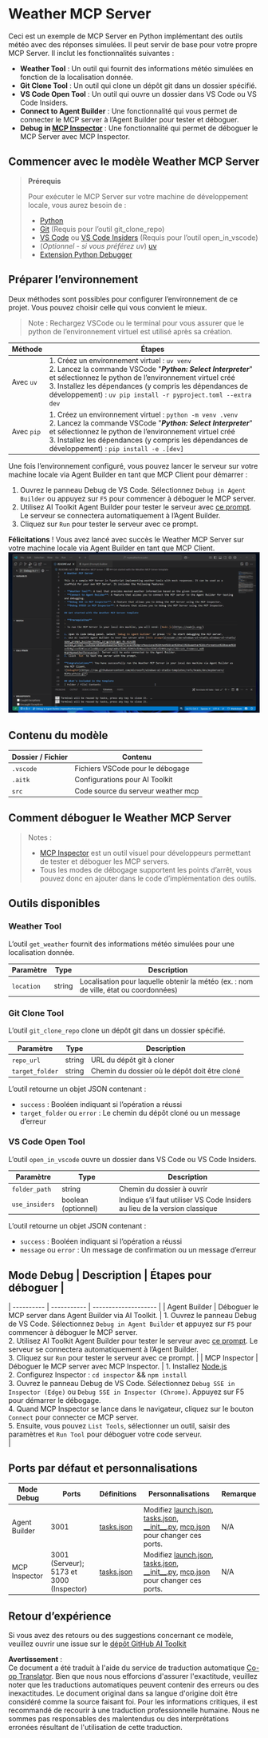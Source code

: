<!--
CO_OP_TRANSLATOR_METADATA:
{
  "original_hash": "a3f252a62f059360855de5331a575898",
  "translation_date": "2025-06-10T07:00:05+00:00",
  "source_file": "10-StreamliningAIWorkflowsBuildingAnMCPServerWithAIToolkit/lab4/code/github_mcp_server/README.md",
  "language_code": "fr"
}
-->
# Weather MCP Server

Ceci est un exemple de MCP Server en Python implémentant des outils météo avec des réponses simulées. Il peut servir de base pour votre propre MCP Server. Il inclut les fonctionnalités suivantes :

- **Weather Tool** : Un outil qui fournit des informations météo simulées en fonction de la localisation donnée.
- **Git Clone Tool** : Un outil qui clone un dépôt git dans un dossier spécifié.
- **VS Code Open Tool** : Un outil qui ouvre un dossier dans VS Code ou VS Code Insiders.
- **Connect to Agent Builder** : Une fonctionnalité qui vous permet de connecter le MCP server à l’Agent Builder pour tester et déboguer.
- **Debug in [MCP Inspector](https://github.com/modelcontextprotocol/inspector)** : Une fonctionnalité qui permet de déboguer le MCP Server avec MCP Inspector.

## Commencer avec le modèle Weather MCP Server

> **Prérequis**
>
> Pour exécuter le MCP Server sur votre machine de développement locale, vous aurez besoin de :
>
> - [Python](https://www.python.org/)
> - [Git](https://git-scm.com/) (Requis pour l’outil git_clone_repo)
> - [VS Code](https://code.visualstudio.com/) ou [VS Code Insiders](https://code.visualstudio.com/insiders/) (Requis pour l’outil open_in_vscode)
> - (*Optionnel - si vous préférez uv*) [uv](https://github.com/astral-sh/uv)
> - [Extension Python Debugger](https://marketplace.visualstudio.com/items?itemName=ms-python.debugpy)

## Préparer l’environnement

Deux méthodes sont possibles pour configurer l’environnement de ce projet. Vous pouvez choisir celle qui vous convient le mieux.

> Note : Rechargez VSCode ou le terminal pour vous assurer que le python de l’environnement virtuel est utilisé après sa création.

| Méthode | Étapes |
| -------- | ----- |
| Avec `uv` | 1. Créez un environnement virtuel : `uv venv` <br>2. Lancez la commande VSCode "***Python: Select Interpreter***" et sélectionnez le python de l’environnement virtuel créé <br>3. Installez les dépendances (y compris les dépendances de développement) : `uv pip install -r pyproject.toml --extra dev` |
| Avec `pip` | 1. Créez un environnement virtuel : `python -m venv .venv` <br>2. Lancez la commande VSCode "***Python: Select Interpreter***" et sélectionnez le python de l’environnement virtuel créé<br>3. Installez les dépendances (y compris les dépendances de développement) : `pip install -e .[dev]` |

Une fois l’environnement configuré, vous pouvez lancer le serveur sur votre machine locale via Agent Builder en tant que MCP Client pour démarrer :
1. Ouvrez le panneau Debug de VS Code. Sélectionnez `Debug in Agent Builder` ou appuyez sur `F5` pour commencer à déboguer le MCP server.
2. Utilisez AI Toolkit Agent Builder pour tester le serveur avec [ce prompt](../../../../../../../../../../../open_prompt_builder). Le serveur se connectera automatiquement à l’Agent Builder.
3. Cliquez sur `Run` pour tester le serveur avec ce prompt.

**Félicitations** ! Vous avez lancé avec succès le Weather MCP Server sur votre machine locale via Agent Builder en tant que MCP Client.  
![DebugMCP](https://raw.githubusercontent.com/microsoft/windows-ai-studio-templates/refs/heads/dev/mcpServers/mcp_debug.gif)

## Contenu du modèle

| Dossier / Fichier | Contenu                                    |
| ----------------- | ------------------------------------------ |
| `.vscode`       | Fichiers VSCode pour le débogage            |
| `.aitk`         | Configurations pour AI Toolkit                |
| `src`           | Code source du serveur weather mcp            |

## Comment déboguer le Weather MCP Server

> Notes :  
> - [MCP Inspector](https://github.com/modelcontextprotocol/inspector) est un outil visuel pour développeurs permettant de tester et déboguer les MCP servers.  
> - Tous les modes de débogage supportent les points d’arrêt, vous pouvez donc en ajouter dans le code d’implémentation des outils.

## Outils disponibles

### Weather Tool  
L’outil `get_weather` fournit des informations météo simulées pour une localisation donnée.

| Paramètre | Type | Description |
| --------- | ---- | ----------- |
| `location` | string | Localisation pour laquelle obtenir la météo (ex. : nom de ville, état ou coordonnées) |

### Git Clone Tool  
L’outil `git_clone_repo` clone un dépôt git dans un dossier spécifié.

| Paramètre | Type | Description |
| --------- | ---- | ----------- |
| `repo_url` | string | URL du dépôt git à cloner |
| `target_folder` | string | Chemin du dossier où le dépôt doit être cloné |

L’outil retourne un objet JSON contenant :  
- `success` : Booléen indiquant si l’opération a réussi  
- `target_folder` ou `error` : Le chemin du dépôt cloné ou un message d’erreur

### VS Code Open Tool  
L’outil `open_in_vscode` ouvre un dossier dans VS Code ou VS Code Insiders.

| Paramètre | Type | Description |
| --------- | ---- | ----------- |
| `folder_path` | string | Chemin du dossier à ouvrir |
| `use_insiders` | boolean (optionnel) | Indique s’il faut utiliser VS Code Insiders au lieu de la version classique |

L’outil retourne un objet JSON contenant :  
- `success` : Booléen indiquant si l’opération a réussi  
- `message` ou `error` : Un message de confirmation ou un message d’erreur

## Mode Debug | Description | Étapes pour déboguer |
| ---------- | ----------- | -------------------- |
| Agent Builder | Déboguer le MCP server dans Agent Builder via AI Toolkit. | 1. Ouvrez le panneau Debug de VS Code. Sélectionnez `Debug in Agent Builder` et appuyez sur `F5` pour commencer à déboguer le MCP server.<br>2. Utilisez AI Toolkit Agent Builder pour tester le serveur avec [ce prompt](../../../../../../../../../../../open_prompt_builder). Le serveur se connectera automatiquement à l’Agent Builder.<br>3. Cliquez sur `Run` pour tester le serveur avec ce prompt. |
| MCP Inspector | Déboguer le MCP server avec MCP Inspector. | 1. Installez [Node.js](https://nodejs.org/)<br> 2. Configurez Inspector : `cd inspector` && `npm install` <br> 3. Ouvrez le panneau Debug de VS Code. Sélectionnez `Debug SSE in Inspector (Edge)` ou `Debug SSE in Inspector (Chrome)`. Appuyez sur F5 pour démarrer le débogage.<br> 4. Quand MCP Inspector se lance dans le navigateur, cliquez sur le bouton `Connect` pour connecter ce MCP server.<br> 5. Ensuite, vous pouvez `List Tools`, sélectionner un outil, saisir des paramètres et `Run Tool` pour déboguer votre code serveur.<br> |

## Ports par défaut et personnalisations

| Mode Debug | Ports | Définitions | Personnalisations | Remarque |
| ---------- | ----- | ----------- | ----------------- | -------- |
| Agent Builder | 3001 | [tasks.json](../../../../../../10-StreamliningAIWorkflowsBuildingAnMCPServerWithAIToolkit/lab4/code/github_mcp_server/.vscode/tasks.json) | Modifiez [launch.json](../../../../../../10-StreamliningAIWorkflowsBuildingAnMCPServerWithAIToolkit/lab4/code/github_mcp_server/.vscode/launch.json), [tasks.json](../../../../../../10-StreamliningAIWorkflowsBuildingAnMCPServerWithAIToolkit/lab4/code/github_mcp_server/.vscode/tasks.json), [\_\_init\_\_.py](../../../../../../10-StreamliningAIWorkflowsBuildingAnMCPServerWithAIToolkit/lab4/code/github_mcp_server/src/__init__.py), [mcp.json](../../../../../../10-StreamliningAIWorkflowsBuildingAnMCPServerWithAIToolkit/lab4/code/github_mcp_server/.aitk/mcp.json) pour changer ces ports. | N/A |
| MCP Inspector | 3001 (Serveur); 5173 et 3000 (Inspector) | [tasks.json](../../../../../../10-StreamliningAIWorkflowsBuildingAnMCPServerWithAIToolkit/lab4/code/github_mcp_server/.vscode/tasks.json) | Modifiez [launch.json](../../../../../../10-StreamliningAIWorkflowsBuildingAnMCPServerWithAIToolkit/lab4/code/github_mcp_server/.vscode/launch.json), [tasks.json](../../../../../../10-StreamliningAIWorkflowsBuildingAnMCPServerWithAIToolkit/lab4/code/github_mcp_server/.vscode/tasks.json), [\_\_init\_\_.py](../../../../../../10-StreamliningAIWorkflowsBuildingAnMCPServerWithAIToolkit/lab4/code/github_mcp_server/src/__init__.py), [mcp.json](../../../../../../10-StreamliningAIWorkflowsBuildingAnMCPServerWithAIToolkit/lab4/code/github_mcp_server/.aitk/mcp.json) pour changer ces ports. | N/A |

## Retour d’expérience

Si vous avez des retours ou des suggestions concernant ce modèle, veuillez ouvrir une issue sur le [dépôt GitHub AI Toolkit](https://github.com/microsoft/vscode-ai-toolkit/issues)

**Avertissement** :  
Ce document a été traduit à l'aide du service de traduction automatique [Co-op Translator](https://github.com/Azure/co-op-translator). Bien que nous nous efforcions d'assurer l'exactitude, veuillez noter que les traductions automatiques peuvent contenir des erreurs ou des inexactitudes. Le document original dans sa langue d'origine doit être considéré comme la source faisant foi. Pour les informations critiques, il est recommandé de recourir à une traduction professionnelle humaine. Nous ne sommes pas responsables des malentendus ou des interprétations erronées résultant de l'utilisation de cette traduction.